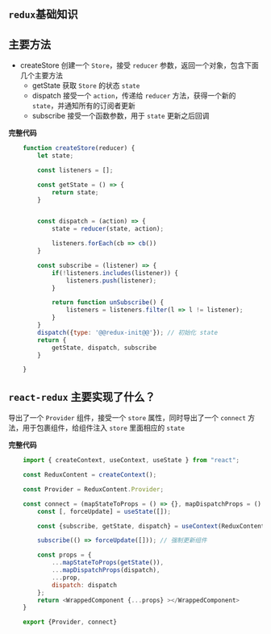 ## `redux`基础知识

## 主要方法


- createStore 创建一个 `Store`，接受 `reducer` 参数，返回一个对象，包含下面几个主要方法
  - getState 获取 `Store` 的状态 `state`
  - dispatch 接受一个 `action`，传递给 `reducer` 方法，获得一个新的 `state`，并通知所有的订阅者更新
  - subscribe 接受一个函数参数，用于 `state` 更新之后回调

**完整代码**

```js
    function createStore(reducer) {
        let state;

        const listeners = [];

        const getState = () => {
            return state;
        }


        const dispatch = (action) => {
            state = reducer(state, action);

            listeners.forEach(cb => cb())
        }

        const subscribe = (listener) => {
            if(!listeners.includes(listener)) {
                listeners.push(listener);
            }

            return function unSubscribe() {
                listeners = listeners.filter(l => l != listener);
            }
        }
        dispatch({type: '@@redux-init@@'}); // 初始化 state
        return {
            getState, dispatch, subscribe
        }

    }
```

## `react-redux` 主要实现了什么？

导出了一个 `Provider` 组件，接受一个 `store` 属性，同时导出了一个 `connect` 方法，用于包裹组件，给组件注入 `store` 里面相应的 `state`


**完整代码**

```js
    import { createContext, useContext, useState } from "react";

    const ReduxContent = createContext();

    const Provider = ReduxContent.Provider;

    const connect = (mapStateToProps = () => {}, mapDispatchProps = () => {}) => WrappedComponent => prop => {
        const [, forceUpdate] = useState([]);

        const {subscribe, getState, dispatch} = useContext(ReduxContent);

        subscribe(() => forceUpdate([])); // 强制更新组件

        const props = {
            ...mapStateToProps(getState()),
            ...mapDispatchProps(dispatch),
            ...prop,
            dispatch: dispatch
        };
        return <WrappedComponent {...props} ></WrappedComponent>
    }

    export {Provider, connect}
```